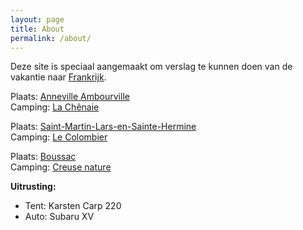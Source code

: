 ```yaml
---
layout: page
title: About
permalink: /about/
---
```


Deze site is speciaal aangemaakt om verslag te kunnen doen van de vakantie naar [Frankrijk](https://nl.wikipedia.org/wiki/Frankrijk).  

Plaats: [Anneville Ambourville](https://nl.wikipedia.org/wiki/Anneville-Ambourville)  
Camping: [La Chênaie](http://www.campingnaturistelachenaie.fr/)  

Plaats: [Saint-Martin-Lars-en-Sainte-Hermine](https://nl.wikipedia.org/wiki/Saint-Martin-Lars-en-Sainte-Hermine)  
Camping: [Le Colombier](https://www.lecolombier-naturisme.com/nl/)

Plaats: [Boussac](https://nl.wikipedia.org/wiki/Boussac_(Creuse))  
Camping: [Creuse nature](https://creuse-nature.com/naturistencamping_frankrijk/)

**Uitrusting:**
- Tent: Karsten Carp 220
- Auto: Subaru XV
